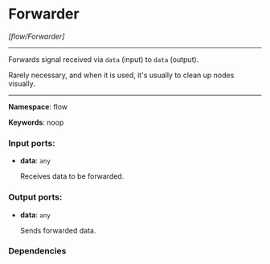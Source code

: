 # Forwarder

_[flow/Forwarder]_

---

Forwards signal received via `data` (input) to `data` (output).

Rarely necessary, and when it is used, it's usually to clean up nodes visually.

---

__Namespace__: flow

__Keywords__: noop

### Input ports:

* __data__: ` any `

    Receives data to be forwarded.

### Output ports:

* __data__: ` any `

    Sends forwarded data.

### Dependencies




